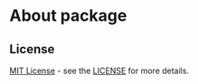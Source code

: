 # About package

## License

[MIT License](https://opensource.org/licenses/MIT) - see the [LICENSE](https://github.com/atom/about/blob/master/LICENSE.md) for more details.
